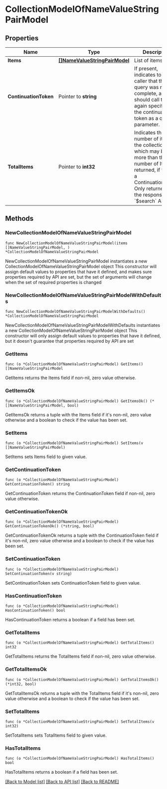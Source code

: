# CollectionModelOfNameValueStringPairModel

## Properties

Name | Type | Description | Notes
------------ | ------------- | ------------- | -------------
**Items** | [**[]NameValueStringPairModel**](NameValueStringPairModel.md) | List of items. | 
**ContinuationToken** | Pointer to **string** | If present, indicates to the caller that the query was not complete, and they should call the API again specifying the continuation token as a query parameter. | [optional] 
**TotalItems** | Pointer to **int32** | Indicates the total number of items in the collection, which may be more than the number of Items returned, if there is a ContinuationToken.  Only returned in the response to &#x60;$search&#x60; APIs. | [optional] 

## Methods

### NewCollectionModelOfNameValueStringPairModel

`func NewCollectionModelOfNameValueStringPairModel(items []NameValueStringPairModel, ) *CollectionModelOfNameValueStringPairModel`

NewCollectionModelOfNameValueStringPairModel instantiates a new CollectionModelOfNameValueStringPairModel object
This constructor will assign default values to properties that have it defined,
and makes sure properties required by API are set, but the set of arguments
will change when the set of required properties is changed

### NewCollectionModelOfNameValueStringPairModelWithDefaults

`func NewCollectionModelOfNameValueStringPairModelWithDefaults() *CollectionModelOfNameValueStringPairModel`

NewCollectionModelOfNameValueStringPairModelWithDefaults instantiates a new CollectionModelOfNameValueStringPairModel object
This constructor will only assign default values to properties that have it defined,
but it doesn't guarantee that properties required by API are set

### GetItems

`func (o *CollectionModelOfNameValueStringPairModel) GetItems() []NameValueStringPairModel`

GetItems returns the Items field if non-nil, zero value otherwise.

### GetItemsOk

`func (o *CollectionModelOfNameValueStringPairModel) GetItemsOk() (*[]NameValueStringPairModel, bool)`

GetItemsOk returns a tuple with the Items field if it's non-nil, zero value otherwise
and a boolean to check if the value has been set.

### SetItems

`func (o *CollectionModelOfNameValueStringPairModel) SetItems(v []NameValueStringPairModel)`

SetItems sets Items field to given value.


### GetContinuationToken

`func (o *CollectionModelOfNameValueStringPairModel) GetContinuationToken() string`

GetContinuationToken returns the ContinuationToken field if non-nil, zero value otherwise.

### GetContinuationTokenOk

`func (o *CollectionModelOfNameValueStringPairModel) GetContinuationTokenOk() (*string, bool)`

GetContinuationTokenOk returns a tuple with the ContinuationToken field if it's non-nil, zero value otherwise
and a boolean to check if the value has been set.

### SetContinuationToken

`func (o *CollectionModelOfNameValueStringPairModel) SetContinuationToken(v string)`

SetContinuationToken sets ContinuationToken field to given value.

### HasContinuationToken

`func (o *CollectionModelOfNameValueStringPairModel) HasContinuationToken() bool`

HasContinuationToken returns a boolean if a field has been set.

### GetTotalItems

`func (o *CollectionModelOfNameValueStringPairModel) GetTotalItems() int32`

GetTotalItems returns the TotalItems field if non-nil, zero value otherwise.

### GetTotalItemsOk

`func (o *CollectionModelOfNameValueStringPairModel) GetTotalItemsOk() (*int32, bool)`

GetTotalItemsOk returns a tuple with the TotalItems field if it's non-nil, zero value otherwise
and a boolean to check if the value has been set.

### SetTotalItems

`func (o *CollectionModelOfNameValueStringPairModel) SetTotalItems(v int32)`

SetTotalItems sets TotalItems field to given value.

### HasTotalItems

`func (o *CollectionModelOfNameValueStringPairModel) HasTotalItems() bool`

HasTotalItems returns a boolean if a field has been set.


[[Back to Model list]](../README.md#documentation-for-models) [[Back to API list]](../README.md#documentation-for-api-endpoints) [[Back to README]](../README.md)


